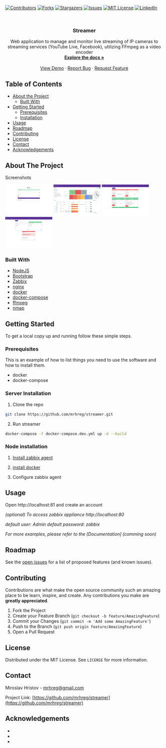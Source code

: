 <!-- PROJECT SHIELDS -->
[![Contributors][contributors-shield]][contributors-url]
[![Forks][forks-shield]][forks-url]
[![Stargazers][stars-shield]][stars-url]
[![Issues][issues-shield]][issues-url]
[![MIT License][license-shield]][license-url]
[![LinkedIn][linkedin-shield]][linkedin-url]



<!-- PROJECT LOGO -->
<br />
<p align="center">

  <h3 align="center">Streamer</h3>

  <p align="center">
    Web application to manage and monitor live streaming of
IP cameras to streaming services (YouTube Live,
Facebook), utilizing FFmpeg as a video encoder
    <br />
    <a href="https://github.com/mrhreg/streamer"><strong>Explore the docs »</strong></a>
    <br />
    <br />
    <a href="https://github.com/mrhreg/streamer">View Demo</a>
    ·
    <a href="https://github.com/mrhreg/streamer/issues">Report Bug</a>
    ·
    <a href="https://github.com/mrhreg/streamer/issues">Request Feature</a>
  </p>
</p>



<!-- TABLE OF CONTENTS -->
## Table of Contents

* [About the Project](#about-the-project)
  * [Built With](#built-with)
* [Getting Started](#getting-started)
  * [Prerequisites](#prerequisites)
  * [Installation](#installation)
* [Usage](#usage)
* [Roadmap](#roadmap)
* [Contributing](#contributing)
* [License](#license)
* [Contact](#contact)
* [Acknowledgements](#acknowledgements)



<!-- ABOUT THE PROJECT -->
## About The Project
Screenshots

<img src="screenshots/login.png" alt="login"
	title="login" width="150" height="100" />
<img src="screenshots/dashboard.png" alt="dashboard"
	title="Dashboard" width="150" height="100" />
<img src="screenshots/cameras.png" alt="cameras"
	title="cameras" width="150" height="100" />
<img src="screenshots/nodes.png" alt="nodes"
	title="nodes" width="150" height="100" />



### Built With

* [NodeJS](https://nodejs.com)
* [Bootstrap](https://getbootstrap.com)
* [Zabbix](https://zabbix.com)
* [nginx](https://nginx.com)
* [docker](https://docker.com)
* [docker-compose](https://docker.com)
* [ffmpeg](https://ffmpeg.com)
* [nmap](https://nmap.com)




<!-- GETTING STARTED -->
## Getting Started

To get a local copy up and running follow these simple steps.

### Prerequisites

This is an example of how to list things you need to use the software and how to install them.
* docker
* docker-compose


### Server Installation

1. Clone the repo
```sh
git clone https://github.com/mrhreg/streamer.git
```
2. Run streamer
```sh
docker-compose -f docker-compose.dev.yml up -d --build
```
### Node installation

1. [Install zabbix agent](https://www.zabbix.com/documentation/3.2/manual/installation/install_from_packages/agent_installation)

2. [install docker](https://docs.docker.com/engine/install/)

3. Configure zabbix agent


<!-- USAGE EXAMPLES -->
## Usage

Open http://localhost:81 and create an account 


_(optional) To access zabbix appliance http://localhost:80_

_default user: Admin default password: zabbix_


_For more examples, please refer to the [Documentation] (comming soon)_



<!-- ROADMAP -->
## Roadmap

See the [open issues](https://github.com/mrhreg/streamer/issues) for a list of proposed features (and known issues).



<!-- CONTRIBUTING -->
## Contributing

Contributions are what make the open source community such an amazing place to be learn, inspire, and create. Any contributions you make are **greatly appreciated**.

1. Fork the Project
2. Create your Feature Branch (`git checkout -b feature/AmazingFeature`)
3. Commit your Changes (`git commit -m 'Add some AmazingFeature'`)
4. Push to the Branch (`git push origin feature/AmazingFeature`)
5. Open a Pull Request



<!-- LICENSE -->
## License

Distributed under the MIT License. See `LICENSE` for more information.



<!-- CONTACT -->
## Contact

Miroslav Hristov - mrhreg@gmail.com

Project Link: [https://github.com/mrhreg/streamer](https://github.com/mrhreg/streamer)



<!-- ACKNOWLEDGEMENTS -->
## Acknowledgements

* []()
* []()
* []()





<!-- MARKDOWN LINKS & IMAGES -->
<!-- https://www.markdownguide.org/basic-syntax/#reference-style-links -->
[contributors-shield]: https://img.shields.io/github/contributors/mrhreg/repo.svg?style=flat-square
[contributors-url]: https://github.com/mrhreg/repo/graphs/contributors
[forks-shield]: https://img.shields.io/github/forks/mrhreg/repo.svg?style=flat-square
[forks-url]: https://github.com/mrhreg/repo/network/members
[stars-shield]: https://img.shields.io/github/stars/mrhreg/repo.svg?style=flat-square
[stars-url]: https://github.com/mrhreg/repo/stargazers
[issues-shield]: https://img.shields.io/github/issues/mrhreg/repo.svg?style=flat-square
[issues-url]: https://github.com/mrhreg/repo/issues
[license-shield]: https://img.shields.io/github/license/mrhreg/repo.svg?style=flat-square
[license-url]: https://github.com/mrhreg/repo/blob/master/LICENSE.txt
[linkedin-shield]: https://img.shields.io/badge/-LinkedIn-black.svg?style=flat-square&logo=linkedin&colorB=555
[linkedin-url]: https://www.linkedin.com/in/miroslav-hristov-47aba384/
[product-screenshot]: screenshots/dashboard.png
